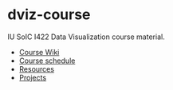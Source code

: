 # dviz-course

IU SoIC I422 Data Visualization course material. 

- [Course Wiki](https://github.com/yy/dviz-course/wiki)
- [Course schedule](https://github.com/yy/dviz-course/wiki/Schedule)
- [Resources](https://github.com/yy/dviz-course/wiki/Resources)
- [Projects](https://github.com/yy/dviz-course/wiki/Projects)
